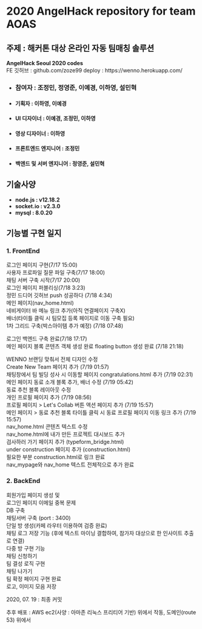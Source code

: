 <h1>2020 AngelHack repository for team AOAS</h1>
<h2>주제 : 해커톤 대상 온라인 자동 팀매칭 솔루션</h2>
<b>AngelHack Seoul 2020 codes</b>
<br> FE 깃허브 : github.com/zoze99   deploy : https://wenno.herokuapp.com/
<ul>
  <li><h3>참여자 : 조정민, 정영준, 이예경, 이하영, 설민혁</h3></li>
  <li><h4>기획자 : 이하영, 이예경</h4></li>
  <li><h4>UI 디자이너 : 이예경, 조정민, 이하영</h4></li>
  <li><h4>영상 디자이너 : 이하영</h4></li>
  <li><h4>프론트엔드 엔지니어 : 조정민</h4></li>
  <li><h4>백엔드 및 서버 엔지니어 : 정영준, 설민혁</h4></li>
</ul>
<h2>기술사양<br></h2>
<ul>
  <li><b>node.js : v12.18.2<br>
  <li>socket.io : v2.3.0<br>
    <li>mysql : 8.0.20<br></b></li>
</ul>
<h2>기능별 구현 일지</h2>
<h3> <b>1. FrontEnd</b> </h3>
로그인 페이지 구현(7/17 15:00)<br>
사용자 프로파일 질문 파일 구축(7/17 18:00)<br>
채팅 서버 구축 시작(7/17 20:00)<br>
로그인 페이지 퍼블리싱(7/18 3:23)<br>
정민 드디어 깃허브 push 성공하다 (7/18 4:34)<br>
메인 페이지(nav_home.html)<br>
네비게이터 바 메뉴 링크 추가(아직 연결페이지 구축X)<br>
배너(타이틀 클릭 시 팀모집 등록 페이지로 이동 구축 필요)<br>
1차 그리드 구축(박스아이템 추가 예정) (7/18 07:48)<br>

로그인 백엔드 구축 완료(7/18 17:17)<br>
메인 페이지 블록 콘텐츠 객체 생성 완료 floating button 생성 완료 (7/18 21:18)<br>

WENNO 브랜딩 맞춰서 전체 디자인 수정<br>
Create New Team 페이지 추가 (7/19 01:57)<br>
채팅창에서 팀 빌딩 성사 시 이동할 페이지 congratulations.html 추가 (7/19 02:31)<br>
메인 페이지 동료 소개 블록 추가, 배너 수정 (7/19 05:42)<br>
동료 추천 블록 레이아웃 수정<br>
개인 프로필 페이지 추가 (7/19 08:56)<br>
프로필 페이지 > Let's Collab 버튼 액션 페이지 추가 (7/19 15:57)<br>
메인 페이지 > 동료 추천 블록 타이틀 클릭 시 동료 프로필 페이지 이동 링크 추가 (7/19 15:57)<br>
nav_home.html 콘텐츠 텍스트 수정<br>
nav_home.html에 내가 만든 프로젝트 대시보드 추가<br>
검사하러 가기 페이지 추가 (typeform_bridge.html)<br>
under construction 페이지 추가 (construction.html)<br>
필요한 부분 construction.html로 링크 완료<br>
nav_mypage와 nav_home 텍스트 전체적으로 추가 완료<br>

<h3> 2. BackEnd </h3>
회원가입 페이지 생성 및 <br>
로그인 페이지 이메일 중복 문제 <br>
DB 구축 <br>
채팅서버 구축 (port : 3400) <br>
단일 방 생성(카페 라우터 이용하여 검증 완료) <br>
채팅 로그 저장 기능 (후에 텍스트 마이닝 결합하여, 참가자 대상으로 한 인사이트 추출로 연결)<br>
다중 방 구현 기능 <br>
채팅 신청하기 <br>
팀 결성 로직 구현<br>
채팅 나가기 <br>
팀 확정 페이지 구현 완료 <br>
로고, 이미지 모음 저장 <br>

2020, 07. 19 : 최종 커밋

추후 배포 : AWS ec2(사양 : 아마존 리눅스 프리티어 기반) 위에서 작동, 도메인(route 53) 위에서 

